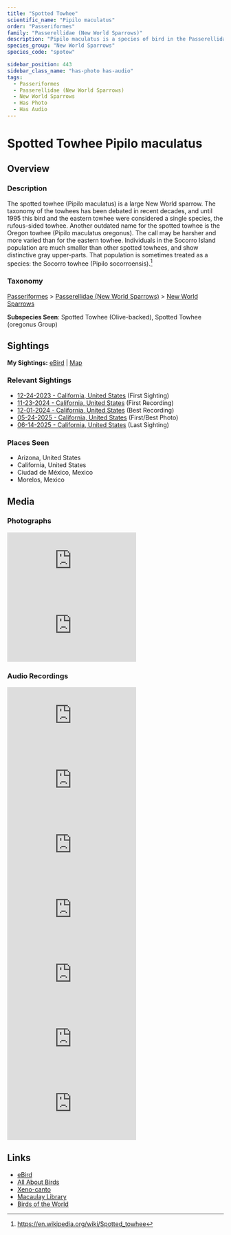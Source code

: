 ```yaml
---
title: "Spotted Towhee"
scientific_name: "Pipilo maculatus"
order: "Passeriformes"
family: "Passerellidae (New World Sparrows)"
description: "Pipilo maculatus is a species of bird in the Passerellidae (New World Sparrows) family. It has been observed 30 times. It has been photographed. It has been recorded."
species_group: "New World Sparrows"
species_code: "spotow"

sidebar_position: 443
sidebar_class_name: "has-photo has-audio"
tags: 
  - Passeriformes
  - Passerellidae (New World Sparrows)
  - New World Sparrows
  - Has Photo
  - Has Audio
---
```


# Spotted Towhee <span className='sci_name'>Pipilo maculatus</span>

## Overview

### Description
The spotted towhee (Pipilo maculatus) is a large New World sparrow. The taxonomy of the towhees has been debated in recent decades, and until 1995 this bird and the eastern towhee were considered a single species, the rufous-sided towhee.  Another outdated name for the spotted towhee is the Oregon towhee (Pipilo maculatus oregonus). The call may be harsher and more varied than for the eastern towhee.
Individuals in the Socorro Island population are much smaller than other spotted towhees, and show distinctive gray upper-parts. That population is sometimes treated as a species: the Socorro towhee (Pipilo socorroensis).[^1]

[^1]: https://en.wikipedia.org/wiki/Spotted_towhee

### Taxonomy
[Passeriformes](/tags/passeriformes) > [Passerellidae (New World Sparrows)](/tags/passerellidae-new-world-sparrows) > [New World Sparrows](/tags/new-world-sparrows)

**Subspecies Seen**: Spotted Towhee (Olive-backed), Spotted Towhee (oregonus Group)


## Sightings

**My Sightings:** [eBird](https://ebird.org/lifelist?r=world&time=life&spp=spotow) | [Map](/map?species_code=spotow)

### Relevant Sightings

* [12-24-2023 - California, United States](https://ebird.org/checklist/S157049893) (First Sighting)
* [11-23-2024 - California, United States](https://ebird.org/checklist/S203364471) (First Recording)
* [12-01-2024 - California, United States](https://ebird.org/checklist/S204217558) (Best Recording)
* [05-24-2025 - California, United States](https://ebird.org/checklist/S242103525) (First/Best Photo)
* [06-14-2025 - California, United States](https://ebird.org/checklist/S250753679) (Last Sighting)

### Places Seen

* Arizona, United States
* California, United States
* Ciudad de México, Mexico
* Morelos, Mexico



## Media
### Photographs
<iframe className="photo_iframe horizontal" src="https://macaulaylibrary.org/asset/636986899/embed" frameBorder="0" allowFullScreen></iframe>
<iframe className="photo_iframe horizontal" src="https://macaulaylibrary.org/asset/637618909/embed" frameBorder="0" allowFullScreen></iframe>

### Audio Recordings
<iframe className="audio_iframe" src="https://macaulaylibrary.org/asset/626618120/embed" frameBorder="0" allowFullScreen></iframe>
<iframe className="audio_iframe" src="https://macaulaylibrary.org/asset/626618141/embed" frameBorder="0" allowFullScreen></iframe>
<iframe className="audio_iframe" src="https://macaulaylibrary.org/asset/626995488/embed" frameBorder="0" allowFullScreen></iframe>
<iframe className="audio_iframe" src="https://macaulaylibrary.org/asset/627219278/embed" frameBorder="0" allowFullScreen></iframe>
<iframe className="audio_iframe" src="https://macaulaylibrary.org/asset/627219279/embed" frameBorder="0" allowFullScreen></iframe>
<iframe className="audio_iframe" src="https://macaulaylibrary.org/asset/637617931/embed" frameBorder="0" allowFullScreen></iframe>
<iframe className="audio_iframe" src="https://macaulaylibrary.org/asset/637618078/embed" frameBorder="0" allowFullScreen></iframe>

## Links
* [eBird](https://ebird.org/species/spotow) 
* [All About Birds](https://www.allaboutbirds.org/guide/spotow) 
* [Xeno-canto](https://www.xeno-canto.org/species/pipilo-maculatus) 
* [Macaulay Library](https://search.macaulaylibrary.org/catalog?taxonCode=spotow&sort=rating_rank_desc)
* [Birds of the World](https://birdsoftheworld.org/bow/species/spotow)
